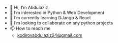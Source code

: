 - 👋 Hi, I’m Abdulaziz
- 👀 I’m interested in Python & Web Development
- 🌱 I’m currently learning DJango & React
- 💞️ I’m looking to collaborate on any python projects
- 📫 How to reach me
    * kodirovabdulaziz24@gmail.com

<!---
LoneWolf24/LoneWolf24 is a ✨ special ✨ repository because its `README.md` (this file) appears on your GitHub profile.
You can click the Preview link to take a look at your changes.
--->
